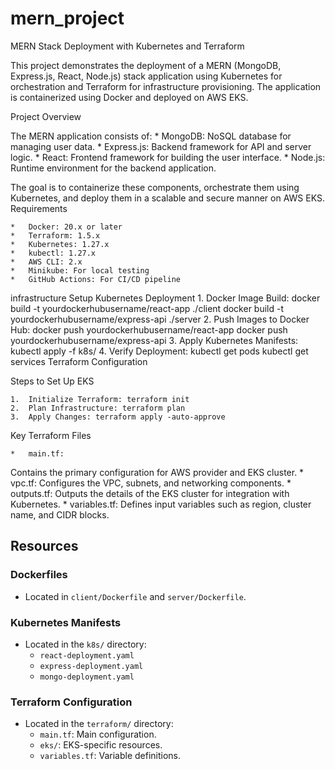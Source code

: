 # mern_project
MERN Stack Deployment with Kubernetes and Terraform

This project demonstrates the deployment of a MERN (MongoDB, Express.js, React, Node.js) stack application using Kubernetes for orchestration and Terraform for infrastructure provisioning. The application is containerized using Docker and deployed on AWS EKS.

Project Overview

The MERN application consists of:
	*	MongoDB: NoSQL database for managing user data.
	*	Express.js: Backend framework for API and server logic.
	*	React: Frontend framework for building the user interface.
	*	Node.js: Runtime environment for the backend application.

The goal is to containerize these components, orchestrate them using Kubernetes, and deploy them in a scalable and secure manner on AWS EKS.
Requirements

	*	Docker: 20.x or later
	*	Terraform: 1.5.x
	*	Kubernetes: 1.27.x
	*	kubectl: 1.27.x
	*	AWS CLI: 2.x
	*	Minikube: For local testing
	*	GitHub Actions: For CI/CD pipeline
infrastructure Setup
Kubernetes Deployment
	1. Docker Image Build: docker build -t yourdockerhubusername/react-app ./client
docker build -t yourdockerhubusername/express-api ./server
	2.	Push Images to Docker Hub: docker push yourdockerhubusername/react-app
docker push yourdockerhubusername/express-api
	3.	Apply Kubernetes Manifests: kubectl apply -f k8s/
 	4.	Verify Deployment: kubectl get pods
kubectl get services 
Terraform Configuration 

Steps to Set Up EKS

	1.	Initialize Terraform: terraform init
 	2.	Plan Infrastructure: terraform plan
  	3.	Apply Changes: terraform apply -auto-approve
   Key Terraform Files

	*	main.tf:
Contains the primary configuration for AWS provider and EKS cluster.
	*	vpc.tf:
Configures the VPC, subnets, and networking components.
	*	outputs.tf:
Outputs the details of the EKS cluster for integration with Kubernetes.
	*	variables.tf:
Defines input variables such as region, cluster name, and CIDR blocks.

## Resources

### Dockerfiles
- Located in `client/Dockerfile` and `server/Dockerfile`.

### Kubernetes Manifests
- Located in the `k8s/` directory:
  - `react-deployment.yaml`
  - `express-deployment.yaml`
  - `mongo-deployment.yaml`

### Terraform Configuration
- Located in the `terraform/` directory:
  - `main.tf`: Main configuration.
  - `eks/`: EKS-specific resources.
  - `variables.tf`: Variable definitions.
 
